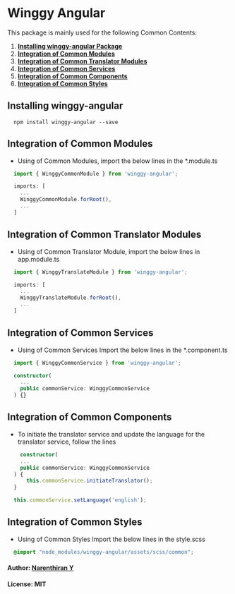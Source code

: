 # Winggy Angular

This package is mainly used for the following Common Contents:

1. [**Installing winggy-angular Package**](<#installing-winggy-angular>)
2. [**Integration of Common Modules**](<#integration-of-common-modules>)
3. [**Integration of Common Translator Modules**](<#integration-of-common-translator-modules>)
4. [**Integration of Common Services**](<#integration-of-common-services>)
5. [**Integration of Common Components**](<#integration-of-common-components>)
6. [**Integration of Common Styles**](<#integration-of-common-styles>)

## Installing winggy-angular
```
  npm install winggy-angular --save
```

## Integration of Common Modules

* Using of Common Modules, import the below lines in the *.module.ts

``` ts
  import { WinggyCommonModule } from 'winggy-angular';

  imports: [
    ...
    WinggyCommonModule.forRoot(),
    ...
  ]
```
## Integration of Common Translator Modules

* Using of Common Translator Module, import the below lines in app.module.ts

``` ts
  import { WinggyTranslateModule } from 'winggy-angular';

  imports: [
    ...
    WinggyTranslateModule.forRoot(),
    ...
  ]
```

## Integration of Common Services

* Using of Common Services Import the below lines in the *.component.ts

``` ts
  import { WinggyCommonService } from 'winggy-angular';

  constructor(
    ...
    public commonService: WinggyCommonService
  ) {}
```

## Integration of Common Components

* To initiate the translator service and update the language for the translator service, follow the lines

``` ts
    constructor(
    ...
    public commonService: WinggyCommonService
  ) {
      this.commonService.initiateTranslator();
  }

  this.commonService.setLanguage('english');
```

## Integration of Common Styles

* Using of Common Styles Import the below lines in the style.scss

``` scss
  @import "node_modules/winggy-angular/assets/scss/common";
```


#### Author: [Narenthiran Y](http://github.com/ynarenthiran)
#### License: MIT
